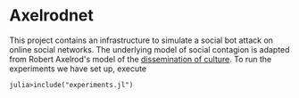 # Axelrodnet

This project contains an infrastructure to simulate a social bot attack on online social networks.
The underlying model of social contagion is adapted from Robert Axelrod's model of the [dissemination
of culture](https://journals.sagepub.com/doi/abs/10.1177/0022002797041002001?casa_token=Dn4qgi4HlpIAAAAA:U3bOSlrw7Wpden5VZ6HzJdABr-yWHUS8m6d_wsPNmG3uyZe9OR-Gt5vcmaZrDB2FzP1AvDLruTGf4w).
To run the experiments we have set up, execute
```
julia>include("experiments.jl")
```
